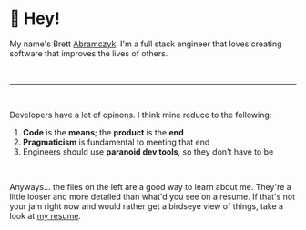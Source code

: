 # 👋 Hey!

My name's Brett [Abramczyk](https://forvo.com/word/abramczyk/). I'm a full stack engineer that loves creating software that improves the lives of others.

<br />
<hr />
<br />

Developers have a lot of opinons. I think mine reduce to the following:

1. **Code** is the **means**; the **product** is the **end**
2. **Pragmaticism** is fundamental to meeting that end
3. Engineers should use **paranoid dev tools**, so they don't have to be

<br />

Anyways... the files on the left are a good way to learn about me. They're a little looser and more detailed than what'd you see on a resume. If that's not your jam right now and would rather get a birdseye view of things, take a look at [my resume](/assets/brett-abramczyk.pdf).
